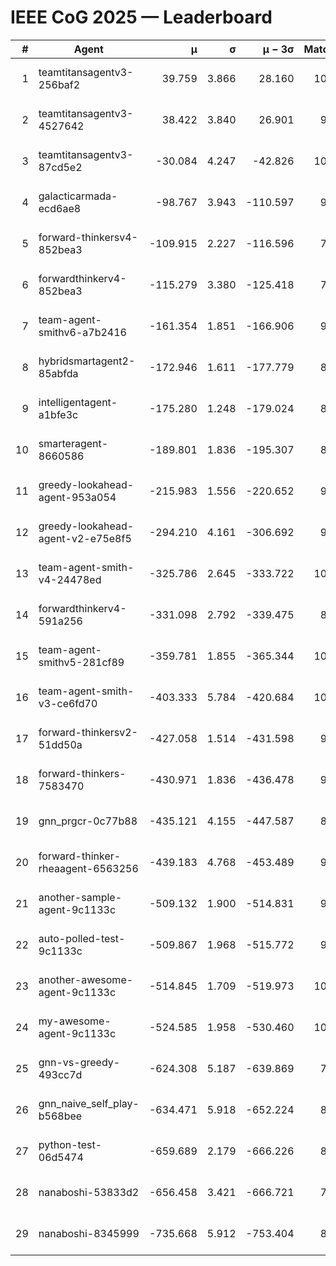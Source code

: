 # IEEE CoG 2025 — Leaderboard

| # | Agent | μ | σ | μ − 3σ | Matches | Updated |
|---:|---|---:|---:|---:|---:|---|
| 1 | teamtitansagentv3-256baf2 | 39.759 | 3.866 | 28.160 | 10100 | 2025-08-20 21:49 |
| 2 | teamtitansagentv3-4527642 | 38.422 | 3.840 | 26.901 | 9434 | 2025-08-20 21:49 |
| 3 | teamtitansagentv3-87cd5e2 | -30.084 | 4.247 | -42.826 | 10426 | 2025-08-20 21:49 |
| 4 | galacticarmada-ecd6ae8 | -98.767 | 3.943 | -110.597 | 9860 | 2025-08-20 21:49 |
| 5 | forward-thinkersv4-852bea3 | -109.915 | 2.227 | -116.596 | 7997 | 2025-08-20 21:49 |
| 6 | forwardthinkerv4-852bea3 | -115.279 | 3.380 | -125.418 | 7856 | 2025-08-20 21:49 |
| 7 | team-agent-smithv6-a7b2416 | -161.354 | 1.851 | -166.906 | 9460 | 2025-08-20 21:49 |
| 8 | hybridsmartagent2-85abfda | -172.946 | 1.611 | -177.779 | 8927 | 2025-08-20 21:49 |
| 9 | intelligentagent-a1bfe3c | -175.280 | 1.248 | -179.024 | 8258 | 2025-08-20 21:49 |
| 10 | smarteragent-8660586 | -189.801 | 1.836 | -195.307 | 8595 | 2025-08-20 21:49 |
| 11 | greedy-lookahead-agent-953a054 | -215.983 | 1.556 | -220.652 | 9570 | 2025-08-20 21:49 |
| 12 | greedy-lookahead-agent-v2-e75e8f5 | -294.210 | 4.161 | -306.692 | 9810 | 2025-08-20 21:49 |
| 13 | team-agent-smith-v4-24478ed | -325.786 | 2.645 | -333.722 | 10322 | 2025-08-20 21:49 |
| 14 | forwardthinkerv4-591a256 | -331.098 | 2.792 | -339.475 | 8269 | 2025-08-20 21:49 |
| 15 | team-agent-smithv5-281cf89 | -359.781 | 1.855 | -365.344 | 10320 | 2025-08-20 21:49 |
| 16 | team-agent-smith-v3-ce6fd70 | -403.333 | 5.784 | -420.684 | 10782 | 2025-08-20 21:49 |
| 17 | forward-thinkersv2-51dd50a | -427.058 | 1.514 | -431.598 | 9986 | 2025-08-20 21:49 |
| 18 | forward-thinkers-7583470 | -430.971 | 1.836 | -436.478 | 9180 | 2025-08-20 21:49 |
| 19 | gnn_prgcr-0c77b88 | -435.121 | 4.155 | -447.587 | 8770 | 2025-08-20 21:49 |
| 20 | forward-thinker-rheaagent-6563256 | -439.183 | 4.768 | -453.489 | 9186 | 2025-08-20 21:49 |
| 21 | another-sample-agent-9c1133c | -509.132 | 1.900 | -514.831 | 9780 | 2025-08-20 21:49 |
| 22 | auto-polled-test-9c1133c | -509.867 | 1.968 | -515.772 | 9300 | 2025-08-20 21:49 |
| 23 | another-awesome-agent-9c1133c | -514.845 | 1.709 | -519.973 | 10540 | 2025-08-20 21:49 |
| 24 | my-awesome-agent-9c1133c | -524.585 | 1.958 | -530.460 | 10080 | 2025-08-20 21:49 |
| 25 | gnn-vs-greedy-493cc7d | -624.308 | 5.187 | -639.869 | 7840 | 2025-08-20 21:49 |
| 26 | gnn_naive_self_play-b568bee | -634.471 | 5.918 | -652.224 | 8280 | 2025-08-20 21:49 |
| 27 | python-test-06d5474 | -659.689 | 2.179 | -666.226 | 8090 | 2025-08-20 21:49 |
| 28 | nanaboshi-53833d2 | -656.458 | 3.421 | -666.721 | 7710 | 2025-08-20 21:49 |
| 29 | nanaboshi-8345999 | -735.668 | 5.912 | -753.404 | 8370 | 2025-08-20 21:49 |
